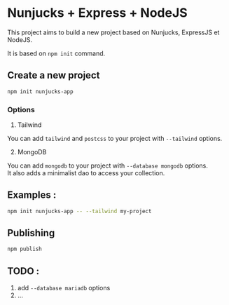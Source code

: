 # Nunjucks + Express + NodeJS

This project aims to build a new project based on Nunjucks, ExpressJS et NodeJS.

It is based on `npm init` command.

## Create a new project

```bash
npm init nunjucks-app
```

### Options

1. Tailwind

You can add `tailwind` and `postcss` to your project with `--tailwind` options.

2. MongoDB
   
You can add `mongodb` to your project with `--database mongodb` options.\
It also adds a minimalist dao to access your collection.


## Examples :

```bash
npm init nunjucks-app -- --tailwind my-project 
```

## Publishing

```bash
npm publish
```

## TODO :

1. add `--database mariadb` options
2. ...
